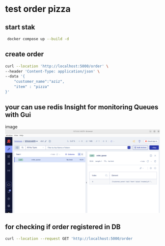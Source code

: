 # test order pizza
## start stak
```bash
 docker compose up --build -d
```
## create order 
```bash
curl --location 'http://localhost:5000/order' \
--header 'Content-Type: application/json' \
--data '{
    "customer_name":"aziz",
    "item" : "pizza"
}'
```

##  your can use redis Insight for monitoring Queues with Gui
image 
![image](static/redis.png)

## for checking if order registered in DB
```bash
curl --location --request GET 'http://localhost:5000/order
```

